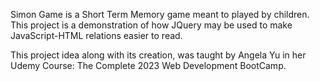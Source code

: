 Simon Game is a Short Term Memory game meant to played by children. This project is a demonstration of how JQuery may be used to make JavaScript-HTML relations easier to read.

This project idea along with its creation, was taught by Angela Yu in her Udemy Course: The Complete 2023 Web Development BootCamp. 
